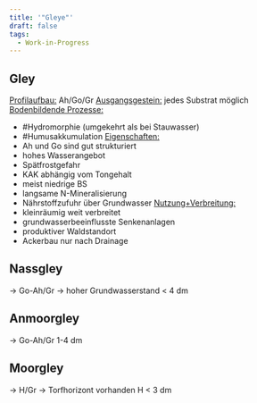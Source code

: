 ```yaml
---
title: '"Gleye"'
draft: false
tags:
  - Work-in-Progress
---
```

## Gley

<u>Profilaufbau:</u> Ah/Go/Gr
<u>Ausgangsgestein:</u> jedes Substrat möglich
<u>Bodenbildende Prozesse:</u>
- #Hydromorphie (umgekehrt als bei Stauwasser)
- #Humusakkumulation 
<u>Eigenschaften:</u>
- Ah und Go sind gut strukturiert
- hohes Wasserangebot
- Spätfrostgefahr
- KAK abhängig vom Tongehalt
- meist niedrige BS
- langsame N-Mineralisierung
- Nährstoffzufuhr über Grundwasser
<u>Nutzung+Verbreitung:</u>
- kleinräumig weit verbreitet
- grundwasserbeeinflusste Senkenanlagen
- produktiver Waldstandort
- Ackerbau nur nach Drainage

## Nassgley
-> Go-Ah/Gr
-> hoher Grundwasserstand
 < 4 dm

## Anmoorgley
-> Go-Ah/Gr
1-4 dm

## Moorgley
-> H/Gr
-> Torfhorizont vorhanden
H < 3 dm